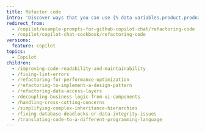 ```yaml
---
title: Refactor code
intro: 'Discover ways that you can use {% data variables.product.prodname_copilot %} to refactor your code.'
redirect_from:
  - /copilot/example-prompts-for-github-copilot-chat/refactoring-code
  - /copilot/copilot-chat-cookbook/refactoring-code
versions:
  feature: copilot
topics:
  - Copilot
children:
  - /improving-code-readability-and-maintainability
  - /fixing-lint-errors
  - /refactoring-for-performance-optimization
  - /refactoring-to-implement-a-design-pattern
  - /refactoring-data-access-layers
  - /decoupling-business-logic-from-ui-components
  - /handling-cross-cutting-concerns
  - /simplifying-complex-inheritance-hierarchies
  - /fixing-database-deadlocks-or-data-integrity-issues
  - /translating-code-to-a-different-programming-language
---
```


